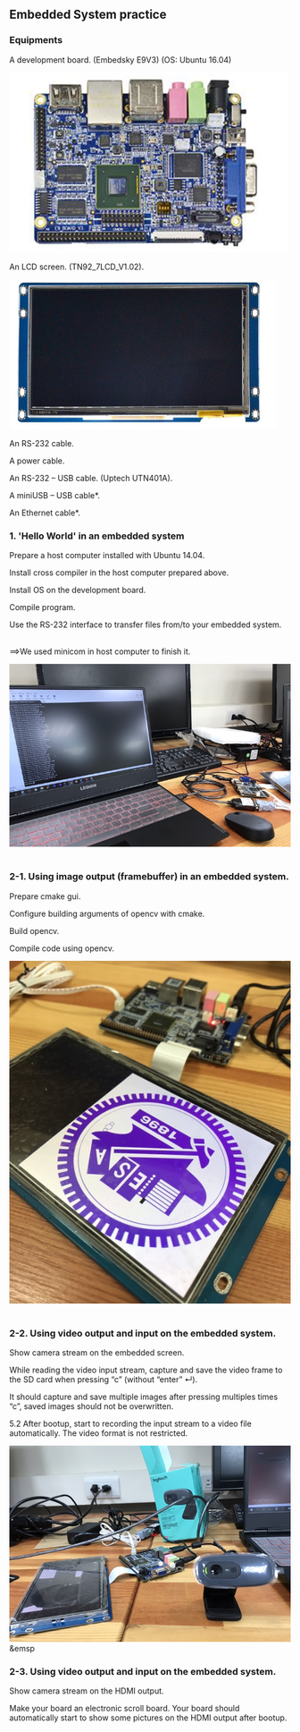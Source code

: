 ## Embedded System practice

### Equipments
A development board. (Embedsky E9V3) (OS: Ubuntu 16.04) &emsp;

![image](https://github.com/sfwang20/EmbeddedSys/blob/master/images/0-1.png)

An LCD screen. (TN92_7LCD_V1.02).  &emsp;

![image](https://github.com/sfwang20/EmbeddedSys/blob/master/images/0-2.png)

An RS-232 cable.  &emsp;

A power cable.  &emsp;

An RS-232 – USB cable. (Uptech UTN401A).  &emsp;

A miniUSB – USB cable*.  &emsp;

An Ethernet cable*.  &emsp;
&emsp;

### 1. 'Hello World' in an embedded system
Prepare a host computer installed with Ubuntu 14.04. &emsp;

Install cross compiler in the host computer prepared above. &emsp;

Install OS on the development board. &emsp;

Compile program. &emsp;

Use the RS-232 interface to transfer files from/to your embedded system. &emsp;

==>We used minicom in host computer to finish it. &emsp;

![image](https://github.com/sfwang20/EmbeddedSys/blob/master/images/1.jpg)
&emsp;

### 2-1. Using image output (framebuffer) in an embedded system.
Prepare cmake gui. &emsp;

Configure building arguments of opencv with cmake. &emsp;

Build opencv. &emsp;

Compile code using opencv. &emsp;

![image](https://github.com/sfwang20/EmbeddedSys/blob/master/images/2-1.jpg)
&emsp;

### 2-2. Using video output and input on the embedded system.
Show camera stream on the embedded screen. &emsp;

While reading the video input stream, capture and save the video frame to the SD card when pressing “c” (without “enter” ↵).  &emsp;

It should capture and save multiple images after pressing multiples times “c”, saved images should not be overwritten. &emsp;

5.2 After bootup, start to recording the input stream to a video file automatically. The video format is not restricted. &emsp;

![image](https://github.com/sfwang20/EmbeddedSys/blob/master/images/2-2.jpg)
&emsp

### 2-3. Using video output and input on the embedded system.
Show camera stream on the HDMI output. &emsp;

Make your board an electronic scroll board. Your board should automatically start to show some pictures on the HDMI output after bootup. &emsp;

